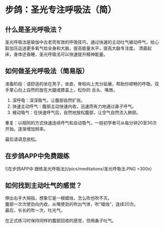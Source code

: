 # 步鸽：圣光专注呼吸法（简）

## 什么是圣光呼吸法？
圣光呼吸法是瑜伽中古老而有效的呼吸技巧，通过快速的主动吐气被动呼气，给心脏加压运送更多氧气给全身和大脑，提高能量水平，提高大脑专注度。
清晨起床，身体还昏睡，圣光呼吸法可以快速提升精神能量。

## 如何做圣光呼吸法（简易版）
准备阶段：请舒适的坐在凳子，坐直，脊柱向上充分延展，帮助你顺畅的呼吸。双手掌心向上自然的放在大腿或膝盖上，松你的 舌头、嘴唇。

1. 深呼吸：深深吸气，让腹部自然扩张。
2. 快速主动呼气：腹部主动快速内收，迅速而有力地通过鼻子呼气。
3. 被动吸气：在快速呼气后，自然地放松腹部，让空气自然流入肺部。

重复：以相同的方式快速连续呼气和自动吸气，一般初学者可从每分钟20至30次开始，逐渐增加频率。

最后请调息放松。

## 在步鸽APP中免费跟练

![在步鸽APP中 跟练圣光呼吸法](/pics/meditations/圣光呼吸法.PNG =300x)

## 如何找到主动吐气的感觉？

伸出右手大拇指，想象它是一根蜡烛，怎么吹也吹不灭。    
腹部一次次使劲向内收，从嘴使劲的吹出气体，吹”蜡烛“，连续20次。   
最后，长长的吹一次，吐光气。    

在正式练习时保持同样的腹部回收的感觉，但用鼻子吐气。